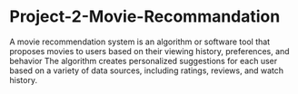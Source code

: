 # Project-2-Movie-Recommandation
A movie recommendation system is an algorithm or software tool that proposes movies to users based on their viewing history, preferences, and behavior The algorithm creates personalized suggestions for each user based on a variety of data sources, including ratings, reviews, and watch history.
